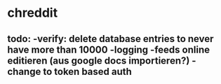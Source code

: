 # chreddit

todo:
-verify: delete database entries to never have more than 10000
-logging
-feeds online editieren (aus google docs importieren?)
-change to token based auth
-

